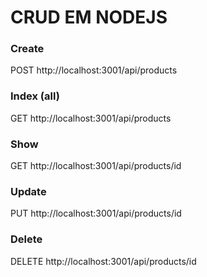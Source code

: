 # CRUD EM NODEJS

### Create
  POST http://localhost:3001/api/products
### Index (all)
  GET http://localhost:3001/api/products
### Show
  GET http://localhost:3001/api/products/id
### Update
  PUT http://localhost:3001/api/products/id
### Delete
  DELETE http://localhost:3001/api/products/id
